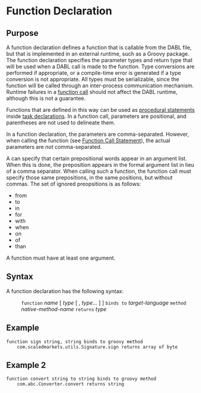 # Function Declaration

## Purpose

A function declaration defines a function that is callable from the DABL file,
but that is implemented in an external runtime, such as a Groovy package. The
function declaration specifies the parameter types and return type that will be
used when a DABL call is made to the function. Type conversions are performed
if appropriate, or a compile-time error is generated if a type conversion is not
appropriate. All types must be serializable, since the function will be called
through an inter-process communication mechanism. Runtime failures in a
[function call](func_call_stmt.md) should not affect the DABL runtime, although
this is not a guarantee.

Functions that are defined in this way can be used as
[procedural statements](procedural_stmt.md)
inside [task declarations](task_decl.md). In a function call, parameters are
positional, and parentheses are not used to delineate them.

In a function declaration, the parameters are comma-separated. However, when
calling the function (see [Function Call Statement](func_call_stmt.md)), the
actual parameters are <i>not</i> comma-separated.

A can specify that certain prepositional words appear in an argument list. When 
this is done, the preposition appears in the formal argument list in lieu of
a comma separator. When calling such a function, the function call must specify
those same prepositions, in the same positions, but without commas.
The set of ignored preopsitions is as follows:

* from
* to
* in
* for
* with
* when
* on
* of
* than

A function must have at least one argument.

## Syntax

A function declaration has the following syntax:

<dl>
<dd>
<code>function</code> <i>name</i> [ <i>type</i> [ , <i>type</i>... ] ]
	<code>binds to</code> <i>target-language</i>
	<code>method</code> <i>native-method-name</i> <code>returns</code> <i>type</i>
</dd>
</dl>

## Example

```
function sign string, string binds to groovy method
    com.scaledmarkets.utils.Signature.sign returns array of byte
```
## Example 2

```
function convert string to string binds to groovy method
    com.abc.Converter.convert returns string
```
